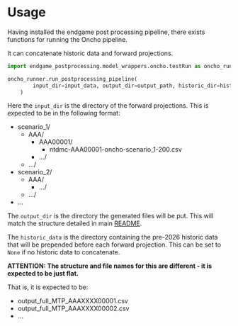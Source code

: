 # Usage

Having installed the endgame post processing pipeline, there exists functions for running 
the Oncho pipeline. 

It can concatenate historic data and forward projections.

```python
import endgame_postprocessing.model_wrappers.oncho.testRun as oncho_runner

oncho_runner.run_postprocessing_pipeline(
        input_dir=input_data, output_dir=output_path, historic_dir=historic_data
    )
```

Here the `input_dir` is the directory of the forward projections. 
This is expected to be in the following format:

 - scenario_1/
   - AAA/
     - AAA00001/
       - ntdmc-AAA00001-oncho-scenario_1-200.csv
     - .../
   - .../
 - scenario_2/
   - AAA/
     - .../
   - .../
 - ...

 The `output_dir` is the directory the generated files will be put. This will match the 
 structure detailed in main [README](../../../README.md#directory-structure).

 The `historic_data` is the directory containing the pre-2026 historic data that will 
 be prepended before each forward projection. 
 This can be set to `None` if no historic data to concatenate.

 **ATTENTION: The structure and file names for this are different - it is expected to be just flat.**

 That is, it is expected to be:

  - output_full_MTP_AAAXXXX00001.csv
  - output_full_MTP_AAAXXXX00002.csv
  - ...
